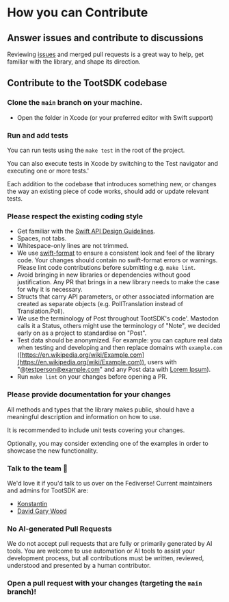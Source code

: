 # How you can Contribute

## Answer issues and contribute to discussions

Reviewing [issues](https://github.com/TootSDK/TootSDK/issues) and merged pull requests is a great way to help, get familiar with the library, and shape its direction.

## Contribute to the TootSDK codebase

### Clone the `main` branch on your machine.

- Open the folder in Xcode (or your preferred editor with Swift support)

### Run and add tests

You can run tests using the `make test` in the root of the project.

You can also execute tests in Xcode by switching to the Test navigator and executing one or more tests.'

Each addition to the codebase that introduces something new, or changes the way an existing piece of code works, should add or update relevant tests.

### Please respect the existing coding style

- Get familiar with the [Swift API Design Guidelines](https://www.swift.org/documentation/api-design-guidelines/).
- Spaces, not tabs.
- Whitespace-only lines are not trimmed.
- We use [swift-format](https://github.com/apple/swift-format) to ensure a consistent look and feel of the library code. Your changes should contain no swift-format errors or warnings. Please lint code contributions before submitting e.g. `make lint`.
- Avoid bringing in new libraries or dependencies without good justification. Any PR that brings in a new library needs to make the case for why it is necessary.
- Structs that carry API parameters, or other associated information are created as separate objects (e.g. PollTranslation instead of Translation.Poll).
- We use the terminology of Post throughout TootSDK's code'. Mastodon calls it a Status, others might use the terminology of "Note", we decided early on as a project to standardise on "Post".
- Test data should be anonymized. For example: you can capture real data when testing and developing and then replace domains with `example.com` ([https://en.wikipedia.org/wiki/Example.com](https://en.wikipedia.org/wiki/Example.com)), users with "@testperson@example.com" and any Post data with [Lorem Ipsum](https://en.wikipedia.org/wiki/Lorem_ipsum)).
- Run `make lint` on your changes before opening a PR.

### Please provide documentation for your changes

All methods and types that the library makes public, should have a meaningful description and information on how to use.

It is recommended to include unit tests covering your changes.

Optionally, you may consider extending one of the examples in order to showcase the new functionality.

### Talk to the team 🤙

We'd love it if you'd talk to us over on the Fediverse! Current maintainers and admins for TootSDK are:

- [Konstantin](https://social.headbright.eu/@konstantin)
- [David Gary Wood](https://social.davidgarywood.com/@davidgarywood)

### No AI-generated Pull Requests

We do not accept pull requests that are fully or primarily generated by AI tools. You are welcome to use automation or AI tools to assist your development process, but all contributions must be written, reviewed, understood and presented by a human contributor.

### Open a pull request with your changes (targeting the `main` branch)!

